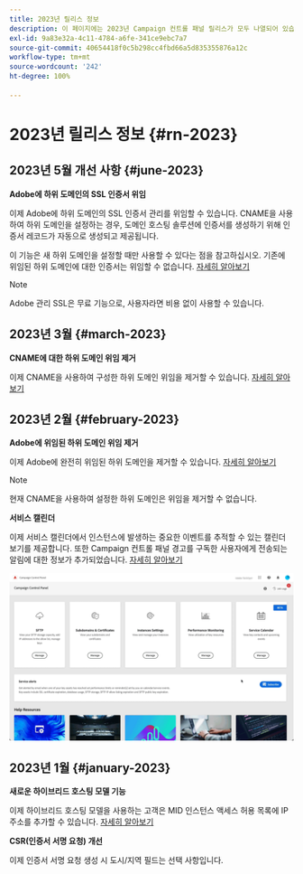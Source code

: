 ```yaml
---
title: 2023년 릴리스 정보
description: 이 페이지에는 2023년 Campaign 컨트롤 패널 릴리스가 모두 나열되어 있습니다.
exl-id: 9a83e32a-4c11-4784-a6fe-341ce9ebc7a7
source-git-commit: 40654418f0c5b298cc4fbd66a5d835355876a12c
workflow-type: tm+mt
source-wordcount: '242'
ht-degree: 100%

---
```


# 2023년 릴리스 정보 {#rn-2023}

## 2023년 5월 개선 사항 {#june-2023}

**Adobe에 하위 도메인의 SSL 인증서 위임**

이제 Adobe에 하위 도메인의 SSL 인증서 관리를 위임할 수 있습니다. CNAME을 사용하여 하위 도메인을 설정하는 경우, 도메인 호스팅 솔루션에 인증서를 생성하기 위해 인증서 레코드가 자동으로 생성되고 제공됩니다.

이 기능은 새 하위 도메인을 설정할 때만 사용할 수 있다는 점을 참고하십시오. 기존에 위임된 하위 도메인에 대한 인증서는 위임할 수 없습니다. [자세히 알아보기](../subdomains-certificates/using/setting-up-new-subdomain.md)

>[!NOTE]
>
>Adobe 관리 SSL은 무료 기능으로, 사용자라면 비용 없이 사용할 수 있습니다.

## 2023년 3월 {#march-2023}

**CNAME에 대한 하위 도메인 위임 제거**

이제 CNAME을 사용하여 구성한 하위 도메인 위임을 제거할 수 있습니다. [자세히 알아보기](../subdomains-certificates/using/remove-delegated-subdomains.md)

## 2023년 2월 {#february-2023}

**Adobe에 위임된 하위 도메인 위임 제거**

이제 Adobe에 완전히 위임된 하위 도메인을 제거할 수 있습니다. [자세히 알아보기](../subdomains-certificates/using/remove-delegated-subdomains.md)

>[!NOTE]
>
>현재 CNAME을 사용하여 설정한 하위 도메인은 위임을 제거할 수 없습니다.

**서비스 캘린더**

이제 서비스 캘린더에서 인스턴스에 발생하는 중요한 이벤트를 추적할 수 있는 캘린더 보기를 제공합니다. 또한 Campaign 컨트롤 패널 경고를 구독한 사용자에게 전송되는 알림에 대한 정보가 추가되었습니다. [자세히 알아보기](../service-events/service-events.md)

![](assets/do-not-localize/gif-calendar.gif)

## 2023년 1월 {#january-2023}

**새로운 하이브리드 호스팅 모델 기능**

이제 하이브리드 호스팅 모델을 사용하는 고객은 MID 인스턴스 액세스 허용 목록에 IP 주소를 추가할 수 있습니다. [자세히 알아보기](../instances-settings/using/ip-allow-listing-instance-access.md)

**CSR(인증서 서명 요청) 개선**

이제 인증서 서명 요청 생성 시 도시/지역 필드는 선택 사항입니다.
